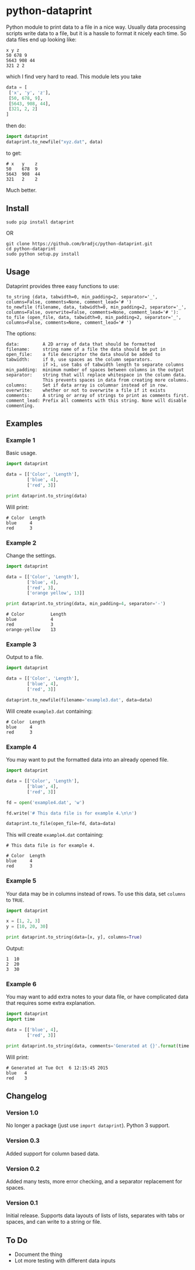 python-dataprint
================

Python module to print data to a file in a nice way. Usually data processing
scripts write data to a file, but it is a hassle to format it nicely each
time. So data files end up looking like:

    x y z
    50 678 9
    5643 908 44
    321 2 2

which I find very hard to read. This module lets you take

```python
data = [
 ['x', 'y', 'z'],
 [50, 678, 9],
 [5643, 908, 44],
 [321, 2, 2]
]
```

then do:

```python
import dataprint
dataprint.to_newfile("xyz.dat", data)
```

to get:

    # x   y    z
    50    678  9
    5643  908  44
    321   2    2

Much better.


Install
-------

    sudo pip install dataprint

OR

    git clone https://github.com/bradjc/python-dataprint.git
    cd python-dataprint
    sudo python setup.py install

Usage
-----

Dataprint provides three easy functions to use:

    to_string (data, tabwidth=0, min_padding=2, separator='_', columns=False, comments=None, comment_lead='# ')
    to_newfile (filename, data, tabwidth=0, min_padding=2, separator='_', columns=False, overwrite=False, comments=None, comment_lead='# '):
    to_file (open_file, data, tabwidth=0, min_padding=2, separator='_', columns=False, comments=None, comment_lead='# ')

The options:

    data:         A 2D array of data that should be formatted
    filename:     string name of a file the data should be put in
    open_file:    a file descriptor the data should be added to
    tabwidth:     if 0, use spaces as the column separators.
                  if >1, use tabs of tabwidth length to separate columns
    min_padding:  minimum number of spaces between columns in the output
    separator:    string that will replace whitespace in the column data.
                  This prevents spaces in data from creating more columns.
    columns:      Set if data array is columnar instead of in row.
    overwrite:    whether or not to overwrite a file if it exists
    comments:     A string or array of strings to print as comments first.
    comment_lead: Prefix all comments with this string. None will disable commenting.



Examples
--------

### Example 1

Basic usage.

```python
import dataprint

data = [['Color', 'Length'],
        ['blue', 4],
        ['red', 3]]

print dataprint.to_string(data)
```

Will print:

    # Color  Length
    blue     4
    red      3



### Example 2

Change the settings.

```python
import dataprint

data = [['Color', 'Length'],
        ['blue', 4],
        ['red', 3],
        ['orange yellow', 13]]

print dataprint.to_string(data, min_padding=4, separator='-')
```

    # Color          Length
    blue             4
    red              3
    orange-yellow    13


### Example 3

Output to a file.

```python
import dataprint

data = [['Color', 'Length'],
        ['blue', 4],
        ['red', 3]]

dataprint.to_newfile(filename='example3.dat', data=data)
```

Will create `example3.dat` containing:

    # Color  Length
    blue     4
    red      3


### Example 4

You may want to put the formatted data into an already opened file.

```python
import dataprint

data = [['Color', 'Length'],
        ['blue', 4],
        ['red', 3]]

fd = open('example4.dat', 'w')

fd.write('# This data file is for example 4.\n\n')

dataprint.to_file(open_file=fd, data=data)
```

This will create `example4.dat` containing:

    # This data file is for example 4.

    # Color  Length
    blue     4
    red      3


### Example 5

Your data may be in columns instead of rows. To use this data, set `columns` to
`TRUE`.

```python
import dataprint

x = [1, 2, 3]
y = [10, 20, 30]

print dataprint.to_string(data=[x, y], columns=True)
```
Output:

    1  10
    2  20
    3  30


### Example 6

You may want to add extra notes to your data file, or have complicated data
that requires some extra explanation.

```python
import dataprint
import time

data = [['blue', 4],
        ['red', 3]]

print dataprint.to_string(data, comments='Generated at {}'.format(time.asctime()))
```

Will print:

    # Generated at Tue Oct  6 12:15:45 2015
    blue   4
    red    3


Changelog
---------

### Version 1.0
No longer a package (just use `import dataprint`).
Python 3 support.

### Version 0.3
Added support for column based data.

### Version 0.2
Added many tests, more error checking, and a separator replacement for spaces.

### Version 0.1
Initial release. Supports data layouts of lists of lists, separates with tabs
or spaces, and can write to a string or file.

To Do
-----

  - Document the thing
  - Lot more testing with different data inputs


